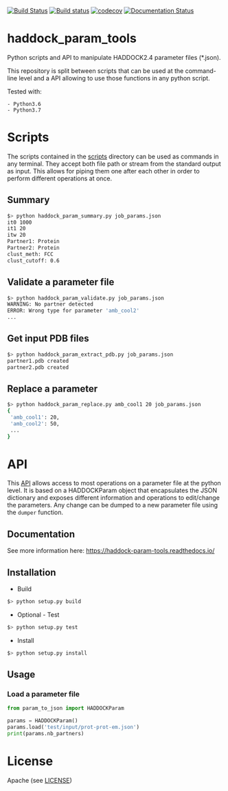 [![Build Status](https://travis-ci.com/mtrellet/haddock_param_tools.svg?branch=master)](https://travis-ci.com/mtrellet/haddock_param_tools)
[![Build status](https://ci.appveyor.com/api/projects/status/fol5butsr9nd236x?svg=true)](https://ci.appveyor.com/project/mtrellet/haddock-param-tools)
[![codecov](https://codecov.io/gh/mtrellet/haddock_param_tools/branch/master/graph/badge.svg)](https://codecov.io/gh/mtrellet/haddock_param_tools)
[![Documentation Status](https://readthedocs.org/projects/haddock-param-tools/badge/?version=latest)](https://haddock-param-tools.readthedocs.io/en/latest/?badge=latest)

# haddock_param_tools
Python scripts and API to manipulate HADDOCK2.4 parameter files (*.json).

This repository is split between scripts that can be used at the command-line level
and a API allowing to use those functions in any python script.

Tested with:

    - Python3.6 
    - Python3.7

# Scripts

The scripts contained in the [scripts](scripts/) directory can be used as commands in any terminal.
They accept both file path or stream from the standard output as input. This allows for piping them
one after each other in order to perform different operations at once.

## Summary

```bash
$> python haddock_param_summary.py job_params.json
it0	1000
it1	20
itw	20
Partner1: Protein
Partner2: Protein
clust_meth: FCC
clust_cutoff: 0.6
```

## Validate a parameter file

```bash
$> python haddock_param_validate.py job_params.json
WARNING: No partner detected
ERROR: Wrong type for parameter 'amb_cool2'
...
```

## Get input PDB files

```bash
$> python haddock_param_extract_pdb.py job_params.json
partner1.pdb created
partner2.pdb created
```

## Replace a parameter

```bash
$> python haddock_param_replace.py amb_cool1 20 job_params.json
{
 'amb_cool1': 20,
 'amb_cool2': 50,
 ...
}
```

# API

This [API](param_to_json) allows access to most operations on a parameter file at the python level. 
It is based on a HADDOCKParam object that encapsulates the JSON dictionary and exposes different 
information and operations to edit/change the parameters. Any change can be dumped to a new parameter 
file using the `dumper` function.

## Documentation

See more information here: https://haddock-param-tools.readthedocs.io/

## Installation

- Build

```bash
$> python setup.py build
```
- Optional - Test
```bash
$> python setup.py test
```

- Install
```bash
$> python setup.py install
```

## Usage

### Load a parameter file

```python
from param_to_json import HADDOCKParam

params = HADDOCKParam()
params.load('test/input/prot-prot-em.json')
print(params.nb_partners)
```

# License

Apache (see [LICENSE](LICENSE))
